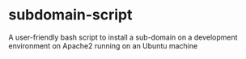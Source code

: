 # subdomain-script
A user-friendly bash script to install a sub-domain on a development environment on Apache2 running on an Ubuntu machine
